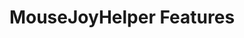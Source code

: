 ﻿---
lang: en
title: MouseJoyHelper Features
sections:
  - section_id: features
    type: section_content
    background: gray
    image: /:pagelang:/images/MouseJoyHelper/0.png
    image_alt: MouseJoyHelper Welcome page
    title: MouseJoyHelper
    content: >-
        With ***MouseJoyHelper*** you will control your mouse pointer with a JoyStick
  - section_id: features
    type: section_content
    background: gray
    image: /:pagelang:/images/MouseJoyHelper/1.png
    image_alt: MouseJoyHelper setup to help with mouse mobility issues using a joystick
    title:  
    content: >-
      Do you need to use a joystick to move the mouse pointer?


      ***MouseJoyHelper*** can help you get there!
    

      * Decide if you want the MouseJoyHelper wizard to be activated when MouseHelper starts

      * Connect the physical device (joystick) to your system and select it so that MouseJoyHelper can use it.
      
      * If the pointer moves because your hand is shaking too much, you can modify its sensitivity to suit your needs.
  
  - section_id: features
    type: section_content
    background: gray
    image: /:pagelang:/images/MouseJoyHelper/2.png
    image_alt: MouseHelper settings to adapt the speed of the mouse pointer
    title:  
    content: >-
      
      Having trouble moving the mouse pointer with the JoyStick?


      * Easily increase or decrease mouse speed under normal conditions.

      * Set another speed by pressing one of the buttons on your joystick to function as a throttle or brake

  - section_id: features
    type: section_content
    background: gray
    image: /:pagelang:/images/MouseJoyHelper/3.png
    image_alt: JoyStick Button Configuration with MouseJoyHelper
    title:  
    content: >-
      
      ***MouseJoyHelper*** is fully configurable!

      * You can simulate each mouse click with one of the buttons on your JoyStick
      
      * And even use a button to simulate the mouse scroll wheel!


      
seo:
  title: Características de MouseJoyHelper
  description: Características de MouseJoyHelper
  extra:
    - name: 'og:type'
      value: website
      keyName: property
    - name: 'og:title'
      value: Características de MouseJoyHelper
      keyName: property
    - name: 'og:description'
      value: Características de MouseJoyHelper
      keyName: property
    - name: 'og:image'
      value: /:pagelang:/images/MouseJoyHelper/0.png
      keyName: property
      relativeUrl: true
    - name: 'twitter:card'
      value: summary_large_image
    - name: 'twitter:title'
      value: Características de MouseJoyHelper
    - name: 'twitter:description'
      value: Esta es la página de características de MouseJoyHelper
    - name: 'twitter:image'
      value: /:pagelang:/images/MouseJoyHelper/0.png
      relativeUrl: true
layout: landing
---
